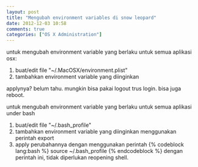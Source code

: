 ```yaml
---
layout: post
title: "Mengubah environment variables di snow leopard"
date: 2012-12-03 10:58
comments: true
categories: ["OS X Administration"]
---
```


untuk mengubah environment variable yang berlaku untuk semua aplikasi osx:

1. buat/edit file "~/.MacOSX/environment.plist"
2. tambahkan environment variable yang diinginkan


applynya? belum tahu. mungkin bisa pakai logout trus login. bisa juga reboot.

untuk mengubah environment variable yang berlaku untuk semua aplikasi under bash
 
1. buat/edit file "~/.bash_profile"
2. tambahkan environment variable yang diinginkan menggunakan perintah export
3. apply perubahannya dengan menggunakan perintah
{% codeblock lang:bash %}
source ~/.bash_profile
{% endcodeblock %}
dengan perintah ini, tidak diperlukan reopening shell.
